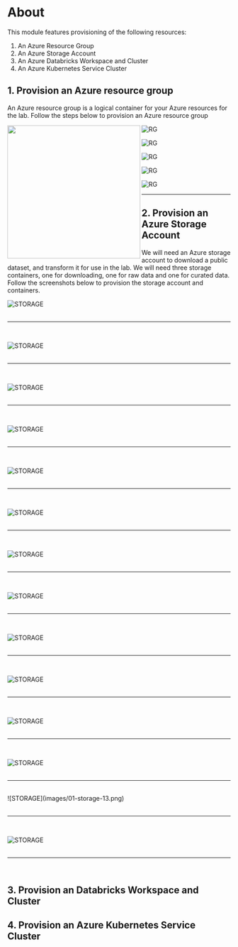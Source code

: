 # About

This module features provisioning of the following resources:
1. An Azure Resource Group
2. An Azure Storage Account
3. An Azure Databricks Workspace and Cluster
4. An Azure Kubernetes Service Cluster

## 1. Provision an Azure resource group
An Azure resource group is a logical container for your Azure resources for the lab.  Follow the steps below to provision an Azure resource group<br>


<img src="https://github.com/Azure/azure-kusto-labs/blob/confluent-clound-hol/kafka-integration/confluent-cloud/images/01-rg-01.png" width=300 align=left>

![RG](images/01-rg-01.png?s=100)

![RG](images/01-rg-02.png)

![RG](images/01-rg-03.png)

![RG](images/01-rg-04.png)

![RG](images/01-rg-05.png)

<hr>

## 2. Provision an Azure Storage Account

We will need an Azure storage account to download a public dataset, and transform it for use in the lab.  We will need three storage containers, one for downloading, one for raw data and one for curated data.  Follow the screenshots below to provision the storage account and containers.

![STORAGE](images/01-storage-01.png)
<br>
<br>
<hr>
<br>

![STORAGE](images/01-storage-02.png)
<br>
<br>
<hr>
<br>

![STORAGE](images/01-storage-03.png)
<br>
<br>
<hr>
<br>

![STORAGE](images/01-storage-04.png)
<br>
<br>
<hr>
<br>

![STORAGE](images/01-storage-05.png)
<br>
<br>
<hr>
<br>

![STORAGE](images/01-storage-06.png)
<br>
<br>
<hr>
<br>

![STORAGE](images/01-storage-07.png)
<br>
<br>
<hr>
<br>

![STORAGE](images/01-storage-08.png)
<br>
<br>
<hr>
<br>

![STORAGE](images/01-storage-09.png)
<br>
<br>
<hr>
<br>

![STORAGE](images/01-storage-10.png)
<br>
<br>
<hr>
<br>

![STORAGE](images/01-storage-11.png)
<br>
<br>
<hr>
<br>

![STORAGE](images/01-storage-15.png)
<br>
<br>
<hr>
<br>
![STORAGE](images/01-storage-13.png)
<br>
<br>
<hr>
<br>

![STORAGE](images/01-storage-14.png)
<br>
<br>
<hr>
<br>


## 3. Provision an Databricks Workspace and Cluster


## 4. Provision an Azure Kubernetes Service Cluster
